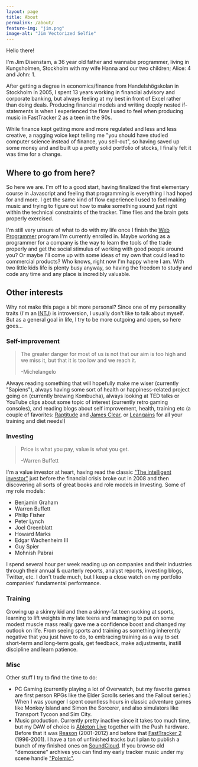 ```yaml
---
layout: page
title: About
permalink: /about/
feature-img: "jim.png"
image-alt: "Jim Vectorized Selfie"
---
```


Hello there!

I'm Jim Disenstam, a 36 year old father and wannabe programmer, living in Kungsholmen, Stockholm with my wife Hanna and our two children; Alice: 4 and John: 1.

After getting a degree in economics/finance from Handelshögskolan in Stockholm in 2005, I spent 13 years working in financial advisory and corporate banking, but always feeling at my best in front of Excel rather than doing deals. Producing financial models and writing deeply nested if-statements is when I experienced the flow I used to feel when producing music in FastTracker 2 as a teen in the 90s.

While finance kept getting more and more regulated and less and less creative, a nagging voice kept telling me "you should have studied computer science instead of finance, you sell-out", so having saved up some money and and built up a pretty solid portfolio of stocks, I finally felt it was time for a change.

## Where to go from here?

So here we are. I'm off to a good start, having finalized the first elementary course in Javascript and feeling that programming is everything I had hoped for and more. I get the same kind of flow experience I used to feel making music and trying to figure out how to make something sound just right within the technical constraints of the tracker. Time flies and the brain gets properly exercised.

I'm still very unsure of what to do with my life once I finish the [Web Programmer](https://coursepress.lnu.se/program/webbprogrammerare/) program I'm currently enrolled in. Maybe working as a programmer for a company is the way to learn the tools of the trade properly and get the social stimulus of working with good people around you? Or maybe I'll come up with some ideas of my own that could lead to commercial products? Who knows, right now I'm happy where I am. With two little kids life is plenty busy anyway, so having the freedom to study and code any time and any place is incredibly valuable.

## Other interests

Why not make this page a bit more personal? Since one of my personality traits (I'm an [INTJ](https://en.wikipedia.org/wiki/INTJ)) is introversion, I usually don't like to talk about myself. But as a general goal in life, I try to be more outgoing and open, so here goes...

### Self-improvement

> The greater danger for most of us is not that our aim is too high and we miss it, but that it is too low and we reach it.
>
> -Michelangelo

Always reading something that will hopefully make me wiser (currently "Sapiens"), always having some sort of health or happiness-related project going on (currently brewing Kombucha), always looking at TED talks or YouTube clips about some topic of interest (currently retro gaming consoles), and reading blogs about self improvement, health, training etc (a couple of favorites: [Raptitude](https://www.raptitude.com/2010/07/your-lifestyle-has-already-been-designed/) and [James Clear](https://jamesclear.com), or [Leangains](https://leangains.com) for all your training and diet needs!)

### Investing

> Price is what you pay, value is what you get.
>
> -Warren Buffett

I'm a value investor at heart, having read the classic ["The intelligent investor"](https://www.amazon.com/Intelligent-Investor-Definitive-Investing-Essentials/dp/0060555661) just before the financial crisis broke out in 2008 and then discovering all sorts of great books and role models in Investing. Some of my role models:

- Benjamin Graham
- Warren Buffett
- Philip Fisher
- Peter Lynch
- Joel Greenblatt
- Howard Marks
- Edgar Wachenheim III
- Guy Spier
- Mohnish Pabrai

I spend several hour per week reading up on companies and their industries through their annual & quarterly reports, analyst reports, investing blogs, Twitter, etc. I don't trade much, but I keep a close watch on my portfolio companies' fundamental performance.

### Training

Growing up a skinny kid and then a skinny-fat teen sucking at sports, learning to lift weights in my late teens and managing to put on some modest muscle mass really gave me a confidence boost and changed my outlook on life. From seeing sports and training as something inherently negative that you just have to do, to embracing training as a way to set short-term and long-term goals, get feedback, make adjustments, instill discipline and learn patience.

### Misc

Other stuff I try to find the time to do:

- PC Gaming (currently playing a lot of Overwatch, but my favorite games are first person RPGs like the Elder Scrolls series and the Fallout series.) When I was younger I spent countless hours in classic adventure games like Monkey Island and Simon the Sorcerer, and also simulators like Transport Tycoon and Sim City.
- Music production. Currently pretty inactive since it takes too much time, but my DAW of choice is [Ableton Live](https://www.ableton.com/en/live/) together with the Push hardware. Before that it was [Reason](https://www.propellerheads.com/en/reason) (2001-2012) and before that [FastTracker 2](https://en.wikipedia.org/wiki/FastTracker_2) (1996-2001). I have a ton of unfinished tracks but I plan to publish a bunch of my finished ones on [SoundCloud](https://soundcloud.com/jim-disenstam). If you browse old "demoscene" archives you can find my early tracker music under my scene handle ["Polemic"](https://modarchive.org/index.php?request=view_by_moduleid&query=147988).
